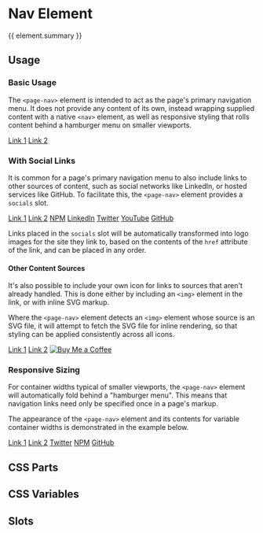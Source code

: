 <script setup>
import {inject} from "vue";
const element = inject("manifest").for("page", "nav");
</script>

<style scoped>
.demo {
  page-nav {
    --container-textColor: var(--vp-c-neutral);
    --container-textColor-sm: var(--vp-c-white);
    --container-hoverColor: var(--vp-button-brand-active-bg);
    --link-shadowColor: var(--vp-button-brand-hover-bg);
    
    &::part(container) {
      position: relative;
      width: 100%;
    }
  }
  
  &:is(.expanded, .resizable) {
    & :deep(.content) {
      box-shadow: 0 0 1px 0;
      border-radius: 2px;
    }
  }
  
  &.expanded {
    & :deep(.content) {
      height: 56px;
      display: grid;
    }
    
    page-nav {
      &::part(container) {
        container: unset;
      }
    }
  }
  
  &.resizable {
    & :deep(.content) {
      height: calc(64px + 180px);
      display: grid;
      grid-template-rows: 64px 1fr;
      container: demo-container / size;
      min-width: 256px;
      
      @media (max-width: 640px) {
        zoom: calc(1 / 1.5);
        line-height: 1.5;
      }
      
      @media (max-width: 480px) {
        zoom: 50%;
      }
    }
    
    page-nav {
      box-shadow: 0 0 3px;
      
      &::part(container) {
        position: absolute;
        height: 64px;
      }
      
      &::part(content) {
        top: 64px;
        width: calc(100% + 100px);
        left: -100px;
      }
      
      @container demo-container (width < 510px) {
        &::part(links) {
          margin-left: 100px;
        }
      }
      
      @container demo-container (width < 260px) {
        &::part(socials) {
          margin-left: 100px;
        }
      }
    }
  }
}
</style>

# Nav Element

{{ element.summary }}

## Usage

### Basic Usage

The `<page-nav>` element is intended to act as the page's primary navigation menu.
It does not provide any content of its own, instead wrapping supplied content with a native `<nav>` element, 
as well as responsive styling that rolls content behind a hamburger menu on smaller viewports.

<demo class="expanded">
  <page-nav>
    <a href="#link1">Link 1</a>
    <a href="#link2">Link 2</a>
  </page-nav>
  <template #source>
    <body>
      <page-header>
        {{preview}}
      </page-header>
      <page-main>
        <!-- Your Content -->
      </page-main>
    </body>
  </template>
</demo>

### With Social Links

It is common for a page's primary navigation menu to also include links to other sources of content,
such as social networks like LinkedIn, or hosted services like GitHub.
To facilitate this, the `<page-nav>` element provides a `socials` slot. 

<demo class="expanded">
  <page-nav>
    <a href="#link1">Link 1</a>
    <a href="#link2">Link 2</a>
    <a slot="socials" href="https://www.npmjs.com">NPM</a>
    <a slot="socials" href="https://www.linkedin.com">LinkedIn</a>
    <a slot="socials" href="https://www.twitter.com">Twitter</a>
    <a slot="socials" href="https://www.youtube.com">YouTube</a>
    <a slot="socials" href="https://github.com">GitHub</a>
  </page-nav>
</demo>

Links placed in the `socials` slot will be automatically transformed into logo images for the site they link to,
based on the contents of the `href` attribute of the link, and can be placed in any order.

#### Other Content Sources

It's also possible to include your own icon for links to sources that aren't already handled.
This is done either by including an `<img>` element in the link, or with inline SVG markup.

Where the `<page-nav>` element detects an `<img>` element whose source is an SVG file,
it will attempt to fetch the SVG file for inline rendering, so that styling can be applied consistently across all icons.

<demo class="expanded">
  <page-nav>
    <a href="#link1">Link 1</a>
    <a href="#link2">Link 2</a>
    <a slot="socials" href="https://buymeacoffee.com/">
      <img src="/coffee.svg" alt="Buy Me a Coffee" />
    </a>
    <a slot="socials" href="https://buymeacoffee.com/" title="Buy Me a Coffee">
      <!--@include: ../../public/coffee.svg -->
    </a>
  </page-nav>
</demo>

### Responsive Sizing

For container widths typical of smaller viewports, the `<page-nav>` element will automatically fold behind a "hamburger menu".
This means that navigation links need only be specified once in a page's markup.

The appearance of the `<page-nav>` element and its contents for variable container widths is demonstrated in the example below.

<demo class="resizable">
  <page-nav>
    <a href="#link1">Link 1</a>
    <a href="#link2">Link 2</a>
    <a slot="socials" href="https://www.twitter.com">Twitter</a>
    <a slot="socials" href="https://www.npmjs.com">NPM</a>
    <a slot="socials" href="https://github.com/sleelin/portfolito">GitHub</a>
  </page-nav>
</demo>

## CSS Parts

<declaration :rows="element.cssParts" />

## CSS Variables

<declaration :rows="element.cssProperties" />

## Slots

<declaration :rows="element.slots" />